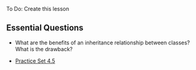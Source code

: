 To Do: Create this lesson

## Essential Questions
* What are the benefits of an inheritance relationship between classes? What is the drawback?

* [Practice Set 4.5](https://github.com/The-Marcy-Lab-School/se-unit-4/blob/master/lesson-5-es6_class_syntax/practice/exercises.md)
